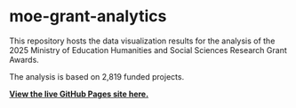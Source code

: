 # moe-grant-analytics

This repository hosts the data visualization results for the analysis of the 2025 Ministry of Education Humanities and Social Sciences Research Grant Awards.

The analysis is based on 2,819 funded projects.

**[View the live GitHub Pages site here.](https://github.com/Rachel-Ryan/moe-grant-analytics)**
